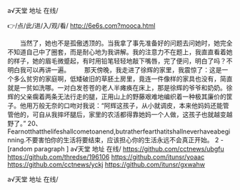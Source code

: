 
а√天堂 地址 在线/




👉/点/此/进/入/观/看/ http://6e6s.com?mooca.html




　　当然了，她也不是孤傲透顶的。当我拿了事先准备好的问题去问她时，她完全不知道自己中了圈套，而是耐心地为我讲解。我的注意力不在题上，我直直看着她的样子，她的眉毛微蹙起，有时用铅笔轻轻地敲下嘴唇，完了便问，明白了吗？不明白我可以再讲一遍。
　　那天傍晚，我走进了徐辉的家里，我震惊了：这是一个多么贫穷的家庭啊，低矮破旧的草胚土房里，竟连一件像样的家具也没有，简直就是一贫如洗哪。一对白发苍苍的老人半瘫痪在床上，那是徐辉的爷爷和奶奶。徐辉的父亲瘸着两条无法行走的腿，正用山上的野藤艰难地编织着一种极其廉价的筐子。他用万般无奈的口吻对我说：“阿辉这孩子，从小就调皮，本来他妈妈还能管管他的，可自从我摔坏腿后，家里的农活都得靠她妈一个人做，这孩子也就越变越野了。”
	20、Fearnotthatthelifeshallcometoanend,butratherfearthatitshallneverhaveabeginning.不要害怕你的生活将要结束，应该担心你的生活永远不会真正开始。
2 - [random paragraph
]
а√天堂 地址 在线/ https://github.com/cctnews/ubgfu
https://github.com/thredse/196106
https://github.com/itunsr/yoaac
https://github.com/cctnews/yckj
https://github.com/itunsr/gxwahw





а√天堂 地址 在线/
